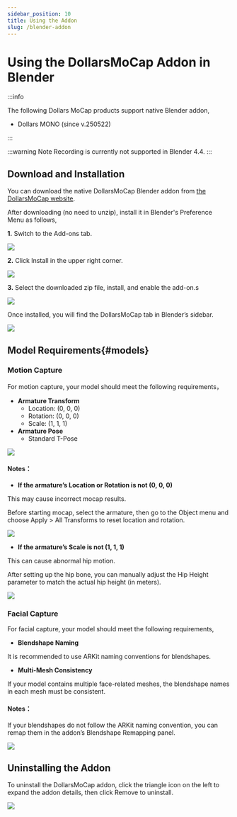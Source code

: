 ```yaml
---
sidebar_position: 10
title: Using the Addon
slug: /blender-addon
---
```


# Using the DollarsMoCap Addon in Blender

:::info

The following Dollars MoCap products support native Blender addon,

- Dollars MONO (since v.250522)

:::

:::warning Note
Recording is currently not supported in Blender 4.4.
:::

## Download and Installation

You can download the native DollarsMoCap Blender addon from [the DollarsMoCap website](https://www.dollarsmocap.com/download).

After downloading (no need to unzip), install it in Blender's Preference Menu as follows,

**1.** Switch to the Add-ons tab.

![](../../img/2025_05_21_20_35_27.png)

**2.** Click Install in the upper right corner.

![](../../img/2025_05_21_20_35_272.png)

**3.** Select the downloaded zip file, install, and enable the add-on.s

![](../../img/2025_05_21_20_39_55.png)

Once installed, you will find the DollarsMoCap tab in Blender’s sidebar.

![](../../img/2025_05_21_20_40_59.png)

## Model Requirements{#models}

### Motion Capture

For motion capture, your model should meet the following requirements，

- **Armature Transform**
    - Location: (0, 0, 0)
    - Rotation: (0, 0, 0)
    - Scale: (1, 1, 1)
- **Armature Pose**
    - Standard T-Pose

![](../../img/2025_05_21_20_49_41.png)

#### Notes：

- **If the armature’s Location or Rotation is not (0, 0, 0)**

This may cause incorrect mocap results.

Before starting mocap, select the armature, then go to the Object menu and choose Apply > All Transforms to reset location and rotation.

![](../../img/2025-05-2121-13-16-991.gif)

- **If the armature’s Scale is not (1, 1, 1)**

This can cause abnormal hip motion.

After setting up the hip bone, you can manually adjust the Hip Height parameter to match the actual hip height (in meters).

![](../../img/2025_05_21_21_39_00.png)

### Facial Capture

For facial capture, your model should meet the following requirements,

- **Blendshape Naming**

It is recommended to use ARKit naming conventions for blendshapes.

- **Multi-Mesh Consistency**

If your model contains multiple face-related meshes, the blendshape names in each mesh must be consistent.

#### Notes：

If your blendshapes do not follow the ARKit naming convention, you can remap them in the addon’s Blendshape Remapping panel.

![](../../img/2025_05_21_21_40_02.png)

## Uninstalling the Addon

To uninstall the DollarsMoCap addon, click the triangle icon on the left to expand the addon details, then click Remove to uninstall.

![](../../img/2025_05_22_10_51_52.png)
